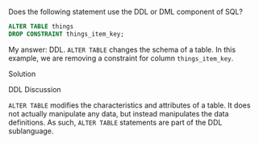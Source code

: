 Does the following statement use the DDL or DML component of SQL?

```sql
ALTER TABLE things
DROP CONSTRAINT things_item_key;
```

My answer:
DDL. `ALTER TABLE` changes the schema of a table. In this example, we are removing a constraint for column `things_item_key`.


Solution

DDL
Discussion

`ALTER TABLE` modifies the characteristics and attributes of a table. It does not actually manipulate any data, but instead manipulates the data definitions. As such, `ALTER TABLE` statements are part of the DDL sublanguage.

